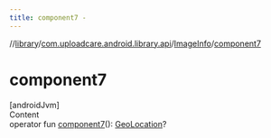 ```yaml
---
title: component7 -
---
```

//[library](../../index.md)/[com.uploadcare.android.library.api](../index.md)/[ImageInfo](index.md)/[component7](component7.md)



# component7  
[androidJvm]  
Content  
operator fun [component7](component7.md)(): [GeoLocation](../-geo-location/index.md)?  



